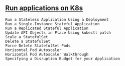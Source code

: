 
## [Run applications on K8s](https://kubernetes.io/docs/tasks/run-application/run-stateless-application-deployment/)

```
Run a Stateless Application Using a Deployment
Run a Single-Instance Stateful Application
Run a Replicated Stateful Application
Update API Objects in Place Using kubectl patch
Scale a StatefulSet
Delete a StatefulSet
Force Delete StatefulSet Pods
Horizontal Pod Autoscaler
Horizontal Pod Autoscaler Walkthrough
Specifying a Disruption Budget for your Application
```

